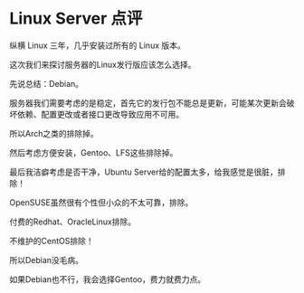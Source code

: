 # Linux Server 点评

纵横 Linux 三年，几乎安装过所有的 Linux 版本。

这次我们来探讨服务器的Linux发行版应该怎么选择。

先说总结：Debian。

服务器我们需要考虑的是稳定，首先它的发行包不能总是更新，可能某次更新会破坏依赖、配置更改或者接口更改导致应用不可用。

所以Arch之类的排除掉。

然后考虑方便安装，Gentoo、LFS这些排除掉。

最后我洁癖考虑是否干净，Ubuntu Server给的配置太多，给我感觉是很脏，排除！

OpenSUSE虽然很有个性但小众的不太可靠，排除。

付费的Redhat、OracleLinux排除。

不维护的CentOS排除！

所以Debian没毛病。

如果Debian也不行，我会选择Gentoo，费力就费力点。


